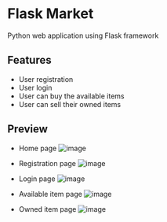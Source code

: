 # Flask Market

Python web application using Flask framework

## Features
* User registration
* User login
* User can buy the available items
* User can sell their owned items

## Preview
* Home page
![image](https://user-images.githubusercontent.com/50564780/147642825-cf3166b6-13a7-4534-959a-dc2670de6e5e.png)

* Registration page
![image](https://user-images.githubusercontent.com/50564780/147643503-eca1ddc1-9975-48f3-bfe5-3ec84f2c2d23.png)

* Login page
![image](https://user-images.githubusercontent.com/50564780/147643561-1353aa62-730d-43c4-bf28-666a2fd17ea4.png)

* Available item page
![image](https://user-images.githubusercontent.com/50564780/147643724-7dc01fe4-7903-4e31-a83e-6774d2b6a0bf.png)

* Owned item page
![image](https://user-images.githubusercontent.com/50564780/147643794-bd6cd90f-aca3-4a65-8da3-b2320f1a3354.png)

